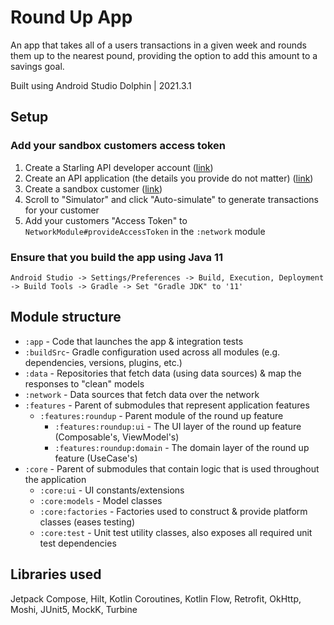 # Round Up App

An app that takes all of a users transactions in a given week and rounds them up to the nearest pound, providing the option to add this amount to a savings
goal.

Built using Android Studio Dolphin | 2021.3.1

## Setup

### Add your sandbox customers access token

1. Create a Starling API developer account ([link](http://developer.starlingbank.com/signup))
2. Create an API application (the details you provide do not matter) ([link](https://developer.starlingbank.com/application/list))
3. Create a sandbox customer ([link](https://developer.starlingbank.com/sandbox/select))
4. Scroll to "Simulator" and click "Auto-simulate" to generate transactions for your customer
5. Add your customers "Access Token" to `NetworkModule#provideAccessToken` in the `:network` module

### Ensure that you build the app using Java 11

`Android Studio -> Settings/Preferences -> Build, Execution, Deployment -> Build Tools -> Gradle -> Set "Gradle JDK" to '11'`

## Module structure

* `:app` - Code that launches the app & integration tests
* `:buildSrc`- Gradle configuration used across all modules (e.g. dependencies, versions, plugins, etc.)
* `:data` - Repositories that fetch data (using data sources) & map the responses to "clean" models
* `:network` - Data sources that fetch data over the network
* `:features` - Parent of submodules that represent application features
    * `:features:roundup` - Parent module of the round up feature
        * `:features:roundup:ui` - The UI layer of the round up feature (Composable's, ViewModel's)
        * `:features:roundup:domain` - The domain layer of the round up feature (UseCase's)
* `:core` - Parent of submodules that contain logic that is used throughout the application
    * `:core:ui` - UI constants/extensions
    * `:core:models` - Model classes
    * `:core:factories` - Factories used to construct & provide platform classes (eases testing)
    * `:core:test` - Unit test utility classes, also exposes all required unit test dependencies

## Libraries used

Jetpack Compose, Hilt, Kotlin Coroutines, Kotlin Flow, Retrofit, OkHttp, Moshi, JUnit5, MockK, Turbine
